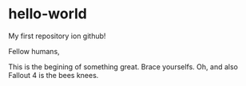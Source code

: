 # hello-world
My first repository ion github!

Fellow humans,

This is the begining of something great. Brace yourselfs.
Oh, and also Fallout 4 is the bees knees.
